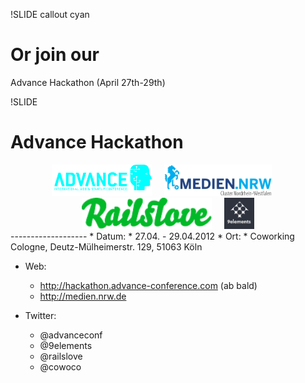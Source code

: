 !SLIDE callout cyan

# Or join our
Advance Hackathon (April 27th-29th)

!SLIDE

# Advance Hackathon

<div align="center"><img src="Logo_ADVANCE_positiv.jpg" alt="ADVANCE" style="margin-right:20px;height:50px"/><img src="Mediencluster_NRW_Logo_rz_ohneRand.jpg" alt="Mediencluster NRW" style="margin-right:20px;height:50px" /><img src="Railslove.png" alt="Railslove" style="margin-right:20px;height:50px"/><img src="9elements.png" alt="9elements" height="50px"/></div>
-------------------
* Datum:
  * 27.04. - 29.04.2012
* Ort:
  * Coworking Cologne, Deutz-Mülheimerstr. 129, 51063 Köln

* Web:
  * http://hackathon.advance-conference.com (ab bald)
  * http://medien.nrw.de

* Twitter:
  * @advanceconf
  * @9elements
  * @railslove
  * @cowoco